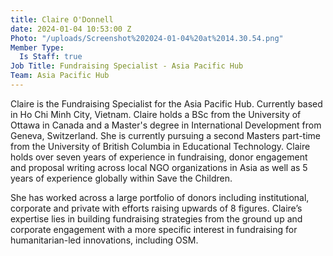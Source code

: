 ```yaml
---
title: Claire O'Donnell
date: 2024-01-04 10:53:00 Z
Photo: "/uploads/Screenshot%202024-01-04%20at%2014.30.54.png"
Member Type:
  Is Staff: true
Job Title: Fundraising Specialist - Asia Pacific Hub
Team: Asia Pacific Hub
---
```


Claire is the Fundraising Specialist for the Asia Pacific Hub. Currently based in Ho Chi Minh City, Vietnam. Claire holds a BSc from the University of Ottawa in Canada and a Master's degree in International Development from Geneva, Switzerland. She is currently pursuing a second Masters part-time from the University of British Columbia in Educational Technology. Claire holds over seven years of experience in fundraising, donor engagement and proposal writing across local NGO organizations in Asia as well as 5 years of experience globally within Save the Children. 

She has worked across a large portfolio of donors including institutional, corporate and private with efforts raising upwards of 8 figures. Claire’s expertise lies in building fundraising strategies from the ground up and corporate engagement with a more specific interest in fundraising for humanitarian-led innovations, including OSM. 
